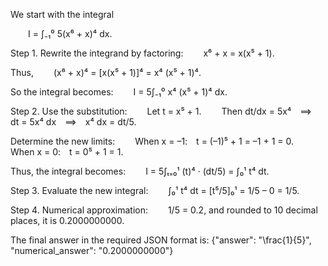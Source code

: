 We start with the integral

  I = ∫₋₁⁰ 5(x⁶ + x)⁴ dx.

Step 1. Rewrite the integrand by factoring:
  x⁶ + x = x(x⁵ + 1).

Thus,
  (x⁶ + x)⁴ = [x(x⁵ + 1)]⁴ = x⁴ (x⁵ + 1)⁴.

So the integral becomes:
  I = 5∫₋₁⁰ x⁴ (x⁵ + 1)⁴ dx.

Step 2. Use the substitution:
  Let t = x⁵ + 1.
  Then dt/dx = 5x⁴ ⟹ dt = 5x⁴ dx ⟹ x⁴ dx = dt/5.

Determine the new limits:
  When x = –1: t = (–1)⁵ + 1 = –1 + 1 = 0.
  When x = 0: t = 0⁵ + 1 = 1.

Thus, the integral becomes:
  I = 5∫ₜ₌₀¹ (t)⁴ · (dt/5) = ∫₀¹ t⁴ dt.

Step 3. Evaluate the new integral:
  ∫₀¹ t⁴ dt = [t⁵/5]₀¹ = 1/5 – 0 = 1/5.

Step 4. Numerical approximation:
  1/5 = 0.2, and rounded to 10 decimal places, it is 0.2000000000.

The final answer in the required JSON format is:
{"answer": "\\frac{1}{5}", "numerical_answer": "0.2000000000"}